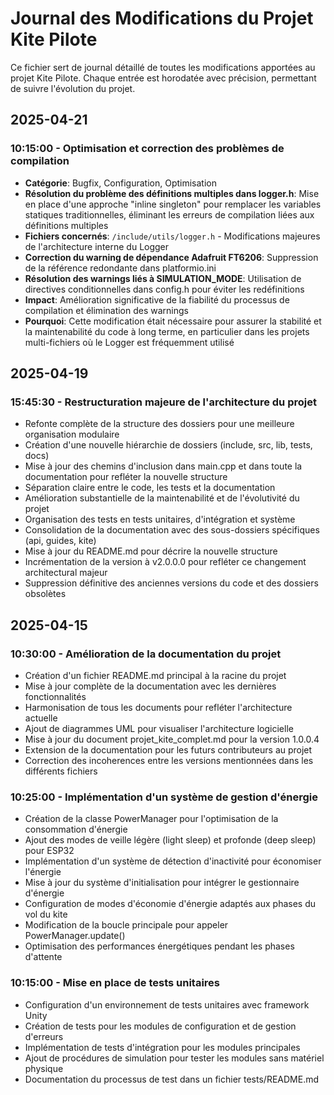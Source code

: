 # Journal des Modifications du Projet Kite Pilote

Ce fichier sert de journal détaillé de toutes les modifications apportées au projet Kite Pilote.
Chaque entrée est horodatée avec précision, permettant de suivre l'évolution du projet.

## 2025-04-21

### 10:15:00 - Optimisation et correction des problèmes de compilation

- **Catégorie**: Bugfix, Configuration, Optimisation
- **Résolution du problème des définitions multiples dans logger.h**: Mise en place d'une approche "inline singleton" pour remplacer les variables statiques traditionnelles, éliminant les erreurs de compilation liées aux définitions multiples
- **Fichiers concernés**: `/include/utils/logger.h` - Modifications majeures de l'architecture interne du Logger
- **Correction du warning de dépendance Adafruit FT6206**: Suppression de la référence redondante dans platformio.ini
- **Résolution des warnings liés à SIMULATION_MODE**: Utilisation de directives conditionnelles dans config.h pour éviter les redéfinitions
- **Impact**: Amélioration significative de la fiabilité du processus de compilation et élimination des warnings
- **Pourquoi**: Cette modification était nécessaire pour assurer la stabilité et la maintenabilité du code à long terme, en particulier dans les projets multi-fichiers où le Logger est fréquemment utilisé

## 2025-04-19

### 15:45:30 - Restructuration majeure de l'architecture du projet
- Refonte complète de la structure des dossiers pour une meilleure organisation modulaire
- Création d'une nouvelle hiérarchie de dossiers (include, src, lib, tests, docs)
- Mise à jour des chemins d'inclusion dans main.cpp et dans toute la documentation pour refléter la nouvelle structure
- Séparation claire entre le code, les tests et la documentation
- Amélioration substantielle de la maintenabilité et de l'évolutivité du projet
- Organisation des tests en tests unitaires, d'intégration et système
- Consolidation de la documentation avec des sous-dossiers spécifiques (api, guides, kite)
- Mise à jour du README.md pour décrire la nouvelle structure
- Incrémentation de la version à v2.0.0.0 pour refléter ce changement architectural majeur
- Suppression définitive des anciennes versions du code et des dossiers obsolètes

## 2025-04-15

### 10:30:00 - Amélioration de la documentation du projet
- Création d'un fichier README.md principal à la racine du projet
- Mise à jour complète de la documentation avec les dernières fonctionnalités
- Harmonisation de tous les documents pour refléter l'architecture actuelle
- Ajout de diagrammes UML pour visualiser l'architecture logicielle
- Mise à jour du document projet_kite_complet.md pour la version 1.0.0.4
- Extension de la documentation pour les futurs contributeurs au projet
- Correction des incoherences entre les versions mentionnées dans les différents fichiers

### 10:25:00 - Implémentation d'un système de gestion d'énergie
- Création de la classe PowerManager pour l'optimisation de la consommation d'énergie
- Ajout des modes de veille légère (light sleep) et profonde (deep sleep) pour ESP32
- Implémentation d'un système de détection d'inactivité pour économiser l'énergie
- Mise à jour du système d'initialisation pour intégrer le gestionnaire d'énergie
- Configuration de modes d'économie d'énergie adaptés aux phases du vol du kite
- Modification de la boucle principale pour appeler PowerManager.update()
- Optimisation des performances énergétiques pendant les phases d'attente

### 10:15:00 - Mise en place de tests unitaires
- Configuration d'un environnement de tests unitaires avec framework Unity
- Création de tests pour les modules de configuration et de gestion d'erreurs
- Implémentation de tests d'intégration pour les modules principales
- Ajout de procédures de simulation pour tester les modules sans matériel physique
- Documentation du processus de test dans un fichier tests/README.md
